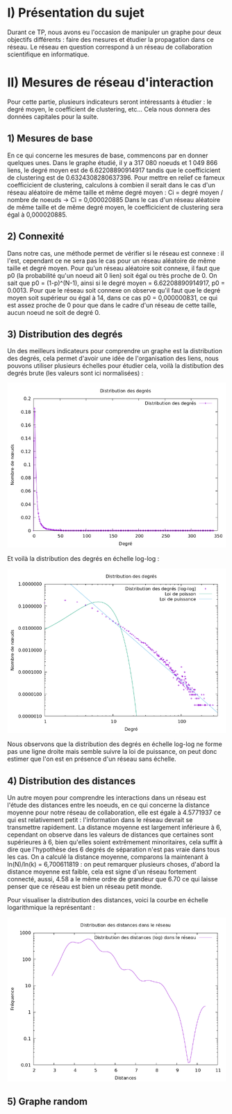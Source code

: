 # I) Présentation du sujet

Durant ce TP, nous avons eu l'occasion de manipuler un graphe pour deux objectifs différents : faire des mesures et étudier la propagation dans ce réseau.
Le réseau en question correspond à un réseau de collaboration scientifique en informatique.

# II) Mesures de réseau d'interaction

Pour cette partie, plusieurs indicateurs seront intéressants à étudier : le degré moyen, le coefficient de clustering, etc... Cela nous donnera des données capitales pour la suite.

## 1) Mesures de base

En ce qui concerne les mesures de base, commencons par en donner quelques unes. Dans le graphe étudié, il y a 317 080 noeuds et 1 049 866 liens, le degré moyen est de 6.62208890914917 tandis que le coefficicient de clustering est de 0.6324308280637396.
Pour mettre en relief ce fameux coefficicient de clustering, calculons à combien il serait dans le cas d'un réseau aléatoire de même taille et même degré moyen :
Ci = degré moyen / nombre de noeuds -> Ci = 0,000020885
Dans le cas d'un réseau aléatoire de même taille et de même degré moyen, le coefficicient de clustering sera égal à 0,000020885.

## 2) Connexité

Dans notre cas, une méthode permet de vérifier si le réseau est connexe : il l'est, cependant ce ne sera pas le cas pour un réseau aléatoire de même taille et degré moyen.
Pour qu'un réseau aléatoire soit connexe, il faut que p0 (la probabilité qu'un noeud ait 0 lien) soit égal ou très proche de 0. On sait que p0 = (1-p)^(N-1), ainsi si le degré moyen = 6.62208890914917, p0 = 0.0013.
Pour que le réseau soit connexe on observe qu'il faut que le degré moyen soit supérieur ou égal à 14, dans ce cas p0 = 0,000000831, ce qui est assez proche de 0 pour que dans le cadre d'un réseau de cette taille, aucun noeud ne soit de degré 0.

## 3) Distribution des degrés

Un des meilleurs indicateurs pour comprendre un graphe est la distribution des degrés, cela permet d'avoir une idée de l'organisation des liens, nous pouvons utiliser plusieurs échelles pour étudier cela, voilà la distibution des degrés brute (les valeurs sont ici normalisées) : 


![Distribution des degrés](/src/main/ressources/Mesures/exp/degree_distribution_plot.png)


Et voilà la distribution des degrés en échelle log-log : 


![Distribution des degrés en échelle logarithmique](/src/main/ressources/Mesures/exp/degree_distribution_log_plot.png)


Nous observons que la distribution des degrés en échelle log-log ne forme pas une ligne droite mais semble suivre la loi de puissance, on peut donc estimer que l'on est en présence d'un réseau sans échelle.

## 4) Distribution des distances

Un autre moyen pour comprendre les interactions dans un réseau est l'étude des distances entre les noeuds, en ce qui concerne la distance moyenne pour notre réseau de collaboration, elle est égale à 4.5771937 ce qui est relativement petit : l'information dans le réseau devrait se transmettre rapidement.
La distance moyenne est largement inférieure à 6, cependant on observe dans les valeurs de distances que certaines sont supérieures à 6, bien qu'elles soient extrêmement minoritaires, cela suffit à dire que l'hypothèse des 6 degrés de séparation n'est pas vraie dans tous les cas.
On a calculé la distance moyenne, comparons la maintenant à ln(N)/ln(k) = 6,700611819 : on peut remarquer plusieurs choses, d'abord la distance moyenne est faible, cela est signe d'un réseau fortement connecté, aussi, 4.58 a le même ordre de grandeur que 6.70 ce qui laisse penser que ce réseau est bien un réseau petit monde.

Pour visualiser la distribution des distances, voici la courbe en échelle logarithmique la représentant : 

![Distribution des distances en échelle logarithmique](/src/main/ressources/Mesures/exp/distance_distribution_log_plot.png)

## 5) Graphe random
